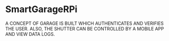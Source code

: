 # SmartGarageRPi
A CONCEPT OF GARAGE IS BUILT WHICH AUTHENTICATES AND VERIFIES THE USER. ALSO, THE SHUTTER CAN BE CONTROLLED BY A MOBILE APP AND VIEW DATA LOGS. 
